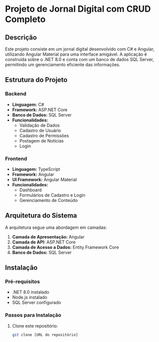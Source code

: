 # Projeto de Jornal Digital com CRUD Completo

## Descrição
Este projeto consiste em um jornal digital desenvolvido com C# e Angular, utilizando Angular Material para uma interface amigável. A aplicação é construída sobre o .NET 8.0 e conta com um banco de dados SQL Server, permitindo um gerenciamento eficiente das informações.

## Estrutura do Projeto

### Backend
- **Linguagem:** C#
- **Framework:** ASP.NET Core
- **Banco de Dados:** SQL Server
- **Funcionalidades:**
  - Validação de Dados
  - Cadastro de Usuário
  - Cadastro de Permissões
  - Postagem de Notícias
  - Login

### Frontend
- **Linguagem:** TypeScript
- **Framework:** Angular
- **UI Framework:** Angular Material
- **Funcionalidades:**
  - Dashboard
  - Formulários de Cadastro e Login
  - Gerenciamento de Conteúdo

## Arquitetura do Sistema
A arquitetura segue uma abordagem em camadas:
1. **Camada de Apresentação:** Angular
2. **Camada de API:** ASP.NET Core
3. **Camada de Acesso a Dados:** Entity Framework Core
4. **Banco de Dados:** SQL Server

## Instalação

### Pré-requisitos
- .NET 8.0 instalado
- Node.js instalado
- SQL Server configurado

### Passos para Instalação
1. Clone este repositório:
   ```bash
   git clone [URL do repositório]
